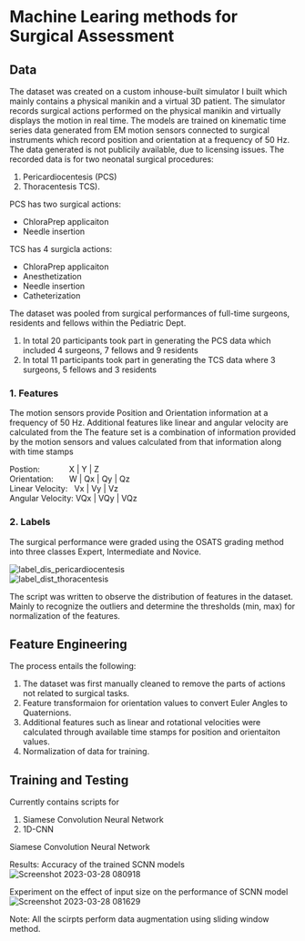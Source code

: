 # Machine Learing methods for Surgical Assessment

## Data
The dataset was created on a custom inhouse-built simulator I built which mainly contains a physical manikin and a virtual 3D patient. The simulator records surgical actions performed on the physical manikin and virtually displays the motion in real time. The models are trained on kinematic time series data generated from EM motion sensors connected to surgical instruments which record position and orientation at a frequency of 50 Hz.  
The data generated is not publicily available, due to licensing issues. 
The recorded data is for two neonatal surgical procedures: 
1. Pericardiocentesis (PCS) 
2. Thoracentesis TCS). 

PCS has two surgical actions:  
* ChloraPrep applicaiton  
* Needle insertion  

TCS has 4 surgicla actions:  
* ChloraPrep applicaiton  
* Anesthetization  
* Needle insertion  
* Catheterization  


<!-- There is a publically available dataset called JIGSAWS which contains surgical performance data in the form of kinematics and videos, that is made available here. The dataset contains 3 surgical tasks performed using the surgical robot called DaVinci. There are differences in features and labels between our dataset and JIGSAWS, so naturally the scripts need to be editted to train for this dataset, however the overall function remains similar. -->

The dataset was pooled from surgical performances of full-time surgeons, residents and fellows within the Pediatric Dept.
1. In total 20 participants took part in generating the PCS data which included 4 surgeons, 7 fellows and 9 residents
2. In total 11 participants took part in generating the TCS data where 3 surgeons, 5 fellows and 3 residents  

### 1. Features
The motion sensors provide Position and Orientation information at a frequency of 50 Hz. Additional features like linear and angular velocity are calculated from the 
The feature set is a combination of information provided by the motion sensors and values calculated from that information along with time stamps  

Postion: &nbsp;&nbsp;&nbsp;&nbsp;&nbsp;&nbsp;&nbsp;&nbsp;&nbsp;&nbsp;&nbsp; X | Y | Z  
Orientation: &nbsp;&nbsp;&nbsp;&nbsp;&nbsp; W | Qx | Qy | Qz  
Linear Velocity: &nbsp;&nbsp;Vx | Vy | Vz  
Angular Velocity: VQx | VQy | VQz  

### 2. Labels  

The surgical performance were graded using the OSATS grading method into three classes Expert, Intermediate and Novice.  
  
  
![label_dis_pericardiocentesis](https://user-images.githubusercontent.com/19583897/227019887-cd3c8959-5f7f-4e69-ac4c-8f8e722f2b10.png)  
![label_dist_thoracentesis](https://user-images.githubusercontent.com/19583897/227020232-191375cf-0a91-4a14-b0a5-1bcd9b05e41c.png)

The script was written to observe the distribution of features in the dataset. Mainly to recognize the outliers and determine the thresholds (min, max) for normalization of the features. 

## Feature Engineering
The process entails the following:
1. The dataset was first manually cleaned to remove the parts of actions not related to surgical tasks.
2. Feature transformaion for orientation values to convert Euler Angles to Quaternions.
3. Additional features such as linear and rotational velocities were calculated through available time stamps for position and orientaiton values.
4. Normalization of data for training.

## Training and Testing
Currently contains scripts for 
1. Siamese Convolution Neural Network
2. 1D-CNN

Siamese Convolution Neural Network

Results:
Accuracy of the trained SCNN models 
![Screenshot 2023-03-28 080918](https://user-images.githubusercontent.com/19583897/228233998-70953ae1-f919-485b-9c94-267e962f1b8c.png)

Experiment on the effect of input size on the performance of SCNN model
![Screenshot 2023-03-28 081629](https://user-images.githubusercontent.com/19583897/228233260-b04487fb-553d-41db-99e5-cf7a69e8bfb9.png)

Note: All the scirpts perform data augmentation using sliding window method. 
